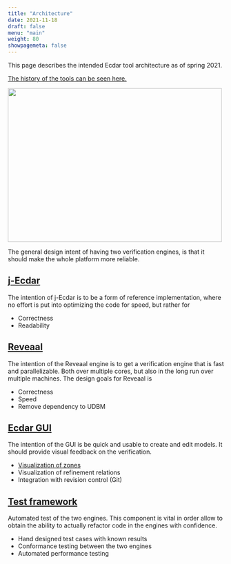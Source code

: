 ```yaml
---
title: "Architecture"
date: 2021-11-18
draft: false
menu: "main"
weight: 80
showpagemeta: false
---
```


This page describes the intended Ecdar tool architecture as of spring 2021.

<a href="http://ulrik.blog.aau.dk/ecdar/ecdar-history/">The history of the tools can be seen here.</a>

<a href="../ArchOverview.png"><img class="alignnone wp-image-448" src="../ArchOverview-300x216.png" alt="" width="496" height="357" /></a>

The general design intent of having two verification engines, is that it should make the whole platform more reliable.
<h2><a href="https://github.com/Ecdar/j-Ecdar">j-Ecdar</a></h2>
The intention of j-Ecdar is to be a form of reference implementation, where no effort is put into optimizing the code for speed, but rather for
<ul>
 	<li>Correctness</li>
 	<li>Readability</li>
</ul>
<h2><a href="https://github.com/Ecdar/Reveaal">Reveaal</a></h2>
The intention of the Reveaal engine is to get a verification engine that is fast and parallelizable. Both over multiple cores, but also in the long run over multiple machines. The design goals for Reveaal is
<ul>
 	<li>Correctness</li>
 	<li>Speed</li>
 	<li>Remove dependency to UDBM</li>
</ul>
<h2><a href="https://github.com/Ecdar/Ecdar-GUI">Ecdar GUI</a></h2>
The intention of the GUI is be quick and usable to create and edit models. It should provide visual feedback on the verification.
<ul>
 	<li><a href="https://github.com/Ecdar/VisualZone">Visualization of zones</a></li>
 	<li>Visualization of refinement relations</li>
 	<li>Integration with revision control (Git)</li>
</ul>
<h2><a href="https://github.com/Ecdar/Ecdar-test">Test framework</a></h2>
Automated test of the two engines. This component is vital in order allow to obtain the ability to actually refactor code in the engines with confidence.
<ul>
 	<li>Hand designed test cases with known results</li>
 	<li>Conformance testing between the two engines</li>
 	<li>Automated performance testing</li>
</ul>
&nbsp;

